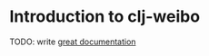 # Introduction to clj-weibo

TODO: write [great documentation](http://jacobian.org/writing/what-to-write/)
